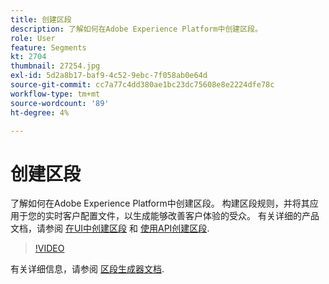 ```yaml
---
title: 创建区段
description: 了解如何在Adobe Experience Platform中创建区段。
role: User
feature: Segments
kt: 2704
thumbnail: 27254.jpg
exl-id: 5d2a8b17-baf9-4c52-9ebc-7f058ab0e64d
source-git-commit: cc7a77c4dd380ae1bc23dc75608e8e2224dfe78c
workflow-type: tm+mt
source-wordcount: '89'
ht-degree: 4%

---
```


# 创建区段

了解如何在Adobe Experience Platform中创建区段。 构建区段规则，并将其应用于您的实时客户配置文件，以生成能够改善客户体验的受众。 有关详细的产品文档，请参阅 [在UI中创建区段](https://experienceleague.adobe.com/docs/experience-platform/segmentation/ui/overview.html) 和 [使用API创建区段](https://experienceleague.adobe.com/docs/experience-platform/segmentation/tutorials/create-a-segment.html).

>[!VIDEO](https://video.tv.adobe.com/v/27254?quality=12&learn=on)

有关详细信息，请参阅 [区段生成器文档](https://experienceleague.adobe.com/docs/experience-platform/segmentation/ui/segment-builder.html).
